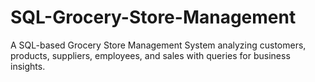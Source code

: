 # SQL-Grocery-Store-Management
A SQL-based Grocery Store Management System analyzing customers, products, suppliers, employees, and sales with queries for business insights.
